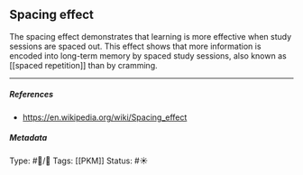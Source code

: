 ## Spacing effect  # 

The spacing effect demonstrates that learning is more effective when study sessions are spaced out. This effect shows that more information is encoded into long-term memory by spaced study sessions, also known as [[spaced repetition]] than by cramming.

___

##### References

- https://en.wikipedia.org/wiki/Spacing_effect

##### Metadata

Type: #🔵/🔵 
Tags: [[PKM]]
Status: #☀️ 